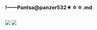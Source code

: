 ### !——Pantsa@panzer532★☆☆.md
![]()

![](https://pbs.twimg.com/media/D9q5pgsU8AEcUkY?format=jpg)
![](https://pbs.twimg.com/media/DhLUQGgVQAU7zTb?format=jpg)
